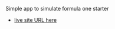Simple app to simulate formula one starter

- [live site URL here](https://kodjohin.github.io/f1-starter/)
